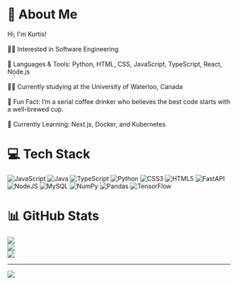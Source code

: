 # 💫 About Me
Hi, I'm Kurtis!<br><br>:technologist:	Interested in Software Engineering <br/><br>:wrench:	Languages & Tools: Python, HTML, CSS, JavaScript, TypeScript, React, Node.js<br/><br>:student:	Currently studying at the University of Waterloo, Canada<br/><br>:green_apple:	Fun Fact: I’m a serial coffee drinker who believes the best code starts with a well-brewed cup.<br/><br>:thought_balloon:	Currently Learning: Next.js, Docker, and Kubernetes<br/>


# 💻 Tech Stack
![JavaScript](https://img.shields.io/badge/javascript-%23323330.svg?style=for-the-badge&logo=javascript&logoColor=%23F7DF1E) ![Java](https://img.shields.io/badge/java-%23ED8B00.svg?style=for-the-badge&logo=openjdk&logoColor=white) ![TypeScript](https://img.shields.io/badge/typescript-%23007ACC.svg?style=for-the-badge&logo=typescript&logoColor=white) ![Python](https://img.shields.io/badge/python-3670A0?style=for-the-badge&logo=python&logoColor=ffdd54) ![CSS3](https://img.shields.io/badge/css3-%231572B6.svg?style=for-the-badge&logo=css3&logoColor=white) ![HTML5](https://img.shields.io/badge/html5-%23E34F26.svg?style=for-the-badge&logo=html5&logoColor=white) ![FastAPI](https://img.shields.io/badge/FastAPI-005571?style=for-the-badge&logo=fastapi) ![NodeJS](https://img.shields.io/badge/node.js-6DA55F?style=for-the-badge&logo=node.js&logoColor=white) ![MySQL](https://img.shields.io/badge/mysql-4479A1.svg?style=for-the-badge&logo=mysql&logoColor=white) ![NumPy](https://img.shields.io/badge/numpy-%23013243.svg?style=for-the-badge&logo=numpy&logoColor=white) ![Pandas](https://img.shields.io/badge/pandas-%23150458.svg?style=for-the-badge&logo=pandas&logoColor=white) ![TensorFlow](https://img.shields.io/badge/TensorFlow-%23FF6F00.svg?style=for-the-badge&logo=TensorFlow&logoColor=white)
# 📊 GitHub Stats
![](https://github-readme-stats.vercel.app/api?username=Kurtis24&theme=nord&hide_border=false&include_all_commits=true&count_private=false)<br/>
![](https://github-readme-streak-stats.herokuapp.com/?user=Kurtis24&theme=nord&hide_border=false)<br/>
![](https://github-readme-stats.vercel.app/api/top-langs/?username=Kurtis24&theme=nord&hide_border=false&include_all_commits=true&count_private=false&layout=compact)

---
[![](https://visitcount.itsvg.in/api?id=Kurtis24&icon=0&color=0)](https://visitcount.itsvg.in)

<!-- Proudly created with GPRM ( https://gprm.itsvg.in ) -->
